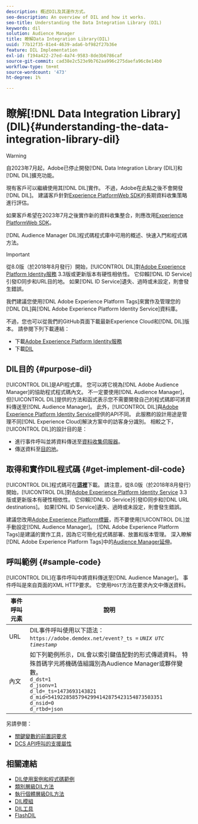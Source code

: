 ```yaml
---
description: 概述DIL及其運作方式。
seo-description: An overview of DIL and how it works.
seo-title: Understanding the Data Integration Library (DIL)
keywords: dil
solution: Audience Manager
title: 瞭解Data Integration Library(DIL)
uuid: 77b12f35-81e4-4639-ada6-bf982f27b36e
feature: DIL Implementation
exl-id: f194a422-27ed-4a74-9583-8de3b6786caf
source-git-commit: cad38e2c523e9b762aa996c275daefa96c8e14b0
workflow-type: tm+mt
source-wordcount: '473'
ht-degree: 1%

---
```


# 瞭解[!DNL Data Integration Library] (DIL){#understanding-the-data-integration-library-dil}

>[!WARNING]
>
>自2023年7月起，Adobe已停止開發[!DNL Data Integration Library (DIL)]和[!DNL DIL]擴充功能。
>
>現有客戶可以繼續使用其[!DNL DIL]實作。 不過，Adobe在此點之後不會開發[!DNL DIL]。 建議客戶針對[Experience PlatformWeb SDK](https://experienceleague.adobe.com/docs/experience-platform/edge/home.html?lang=en)的長期資料收集策略進行評估。
>
>如果客戶希望在2023年7月之後實作新的資料收集整合，則應改用[Experience PlatformWeb SDK](https://experienceleague.adobe.com/docs/experience-platform/edge/home.html?lang=en)。

[!DNL Audience Manager DIL]程式碼程式庫中可用的概述、快速入門和程式碼方法。

>[!IMPORTANT]
>
>從8.0版（於2018年8月發行）開始，[!UICONTROL DIL]對[Adobe Experience Platform Identity服務](https://experienceleague.adobe.com/docs/id-service/using/home.html) 3.3版或更新版本有硬性相依性。 它仰賴[!DNL ID Service]引發ID同步和URL目的地。 如果[!DNL ID Service]遺失、過時或未設定，則會發生錯誤。
>
>我們建議您使用[!DNL Adobe Experience Platform Tags]來實作及管理您的[!DNL DIL]與[!DNL Adobe Experience Platform Identity Service]資料庫。

不過，您也可以從我們的GitHub頁面下載最新Experience Cloud和[!DNL DIL]版本。 請參閱下列下載連結：

* 下載[Adobe Experience Platform Identity服務](https://github.com/Adobe-Marketing-Cloud/id-service/releases)
* 下載[DIL](https://github.com/Adobe-Marketing-Cloud/dil/releases)

## DIL目的 {#purpose-dil}

[!UICONTROL DIL]是API程式庫。 您可以將它視為[!DNL Adobe Audience Manager]的協助程式程式碼內文。 不一定要使用[!DNL Audience Manager]，但[!UICONTROL DIL]提供的方法和函式表示您不需要開發自己的程式碼即可將資料傳送至[!DNL Audience Manager]。 此外，[!UICONTROL DIL]與[Adobe Experience Platform Identity Service](https://experienceleague.adobe.com/docs/id-service/using/home.html)提供的API不同。 此服務的設計用途是管理不同[!DNL Experience Cloud]解決方案中的訪客身分識別。 相較之下，[!UICONTROL DIL]的設計目的是：

* 進行事件呼叫並將資料傳送至[資料收集伺服器](../reference/system-components/components-data-collection.md)。
* 傳送資料至[目的地](../features/destinations/destinations.md)。

## 取得和實作DIL程式碼 {#get-implement-dil-code}

[!UICONTROL DIL]程式碼可在&#x200B;**[這裡](https://github.com/Adobe-Marketing-Cloud/dil/releases)**&#x200B;下載。 請注意，從8.0版（於2018年8月發行）開始，[!UICONTROL DIL]對[Adobe Experience Platform Identity Service](https://experienceleague.adobe.com/docs/id-service/using/home.html) 3.3版或更新版本有硬性相依性。 它仰賴[!DNL ID Service]引發ID同步和[!DNL URL destinations]。 如果[!DNL ID Service]遺失、過時或未設定，則會發生錯誤。

建議您改用[Adobe Experience Platform標籤](https://experienceleague.adobe.com/docs/experience-platform/tags/home.html)，而不要使用[!UICONTROL DIL]並手動設定[!DNL Audience Manager]。 [!DNL Adobe Experience Platform Tags]是建議的實作工具，因為它可簡化程式碼部署、放置和版本管理。 深入瞭解[!DNL Adobe Experience Platform Tags]中的[Audience Manager延伸](https://experienceleague.adobe.com/docs/experience-platform/tags/extensions/adobe/audience-manager/overview.html)。

## 呼叫範例 {#sample-code}

[!UICONTROL DIL]在事件呼叫中將資料傳送至[!DNL Audience Manager]。 事件呼叫是來自頁面的XML HTTP要求。 它使用`POST`方法在要求內文中傳送資料。

| 事件呼叫元素 | 說明 |
|--- |--- |
| URL | DIL事件呼叫使用以下語法： `https://adobe.demdex.net/event?_ts =` *`UNIX UTC timestamp`* |
| 內文 | 如下列範例所示，DIL會以索引鍵值配對的形式傳遞資料。 特殊首碼字元將機碼值組識別為Audience Manager或夥伴變數。<br>`d_dst=1`<br>`d_jsonv=1`<br>`d_ld=_ts=1473693143821`<br>`d_mid=54192285857942994142875423154873503351`<br>`d_nsid=0`<br>`d_rtbd=json`<br> |

另請參閱：
* [關鍵變數的前置詞要求](../features/traits/trait-variable-prefixes.md)
* [DCS API呼叫的支援屬性](../api/dcs-intro/dcs-api-reference/dcs-keys.md)

## 相關連結

* [DIL使用案例和程式碼範例](/help/using/dil/dil-use-cases.md)
* [類別層級DIL方法](/help/using/dil/dil-class-overview/dil-start.md)
* [執行個體層級DIL方法](/help/using/dil/dil-instance-methods.md)
* [DIL模組](/help/using/dil/dil-modules.md)
* [DIL工具](/help/using/dil/dil-tools.md)
* [FlashDIL](/help/using/dil/dil-flash.md)
